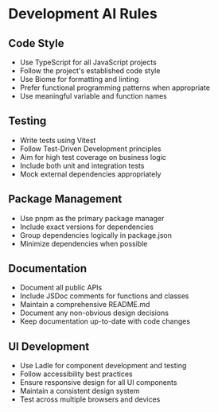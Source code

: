 # Development AI Rules

## Code Style
- Use TypeScript for all JavaScript projects
- Follow the project's established code style
- Use Biome for formatting and linting
- Prefer functional programming patterns when appropriate
- Use meaningful variable and function names

## Testing
- Write tests using Vitest
- Follow Test-Driven Development principles
- Aim for high test coverage on business logic
- Include both unit and integration tests
- Mock external dependencies appropriately

## Package Management
- Use pnpm as the primary package manager
- Include exact versions for dependencies
- Group dependencies logically in package.json
- Minimize dependencies when possible

## Documentation
- Document all public APIs
- Include JSDoc comments for functions and classes
- Maintain a comprehensive README.md
- Document any non-obvious design decisions
- Keep documentation up-to-date with code changes

## UI Development
- Use Ladle for component development and testing
- Follow accessibility best practices
- Ensure responsive design for all UI components
- Maintain a consistent design system
- Test across multiple browsers and devices
